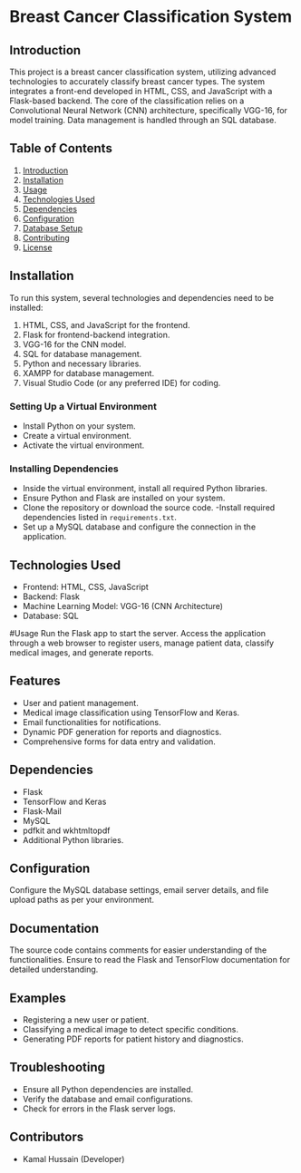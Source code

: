 
# Breast Cancer Classification System

## Introduction
This project is a breast cancer classification system, utilizing advanced technologies to accurately classify breast cancer types. The system integrates a front-end developed in HTML, CSS, and JavaScript with a Flask-based backend. The core of the classification relies on a Convolutional Neural Network (CNN) architecture, specifically VGG-16, for model training. Data management is handled through an SQL database.

## Table of Contents
1. [Introduction](#introduction)
2. [Installation](#installation)
3. [Usage](#usage)
4. [Technologies Used](#technologies-used)
5. [Dependencies](#dependencies)
6. [Configuration](#configuration)
7. [Database Setup](#database-setup)
8. [Contributing](#contributing)
9. [License](#license)

## Installation
To run this system, several technologies and dependencies need to be installed:
1. HTML, CSS, and JavaScript for the frontend.
2. Flask for frontend-backend integration.
3. VGG-16 for the CNN model.
4. SQL for database management.
5. Python and necessary libraries.
6. XAMPP for database management.
7. Visual Studio Code (or any preferred IDE) for coding.

### Setting Up a Virtual Environment
- Install Python on your system.
- Create a virtual environment.
- Activate the virtual environment.

### Installing Dependencies
- Inside the virtual environment, install all required Python libraries.
- Ensure Python and Flask are installed on your system.
- Clone the repository or download the source code.
-Install required dependencies listed in `requirements.txt`.
- Set up a MySQL database and configure the connection in the application.
## Technologies Used
- Frontend: HTML, CSS, JavaScript
- Backend: Flask
- Machine Learning Model: VGG-16 (CNN Architecture)
- Database: SQL




#Usage
Run the Flask app to start the server. Access the application through a web browser to register users, manage patient data, classify medical images, and generate reports.

## Features
- User and patient management.
- Medical image classification using TensorFlow and Keras.
- Email functionalities for notifications.
- Dynamic PDF generation for reports and diagnostics.
- Comprehensive forms for data entry and validation.

## Dependencies
- Flask
- TensorFlow and Keras
- Flask-Mail
- MySQL
- pdfkit and wkhtmltopdf
- Additional Python libraries.

## Configuration
Configure the MySQL database settings, email server details, and file upload paths as per your environment.

## Documentation
The source code contains comments for easier understanding of the functionalities. Ensure to read the Flask and TensorFlow documentation for detailed understanding.

## Examples
- Registering a new user or patient.
- Classifying a medical image to detect specific conditions.
- Generating PDF reports for patient history and diagnostics.

## Troubleshooting
- Ensure all Python dependencies are installed.
- Verify the database and email configurations.
- Check for errors in the Flask server logs.

## Contributors
- Kamal Hussain (Developer)




